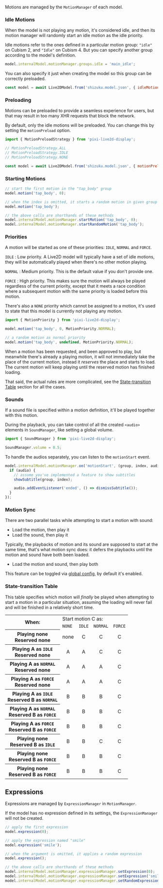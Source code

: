 Motions are managed by the `MotionManager` of each model.

### Idle Motions

When the model is not playing any motion, it's considered idle, and then its motion manager will randomly start an idle
motion as the idle priority.

Idle motions refer to the ones defined in a particular motion group: `"idle"` on Cubism 2, and `"Idle"` on Cubism 4. But
you can specify another group according to the model's definition.

```js
model.internalModel.motionManager.groups.idle = 'main_idle';
```

You can also specify it just when creating the model so this group can be correctly preloaded.

```js
const model = await Live2DModel.from('shizuku.model.json', { idleMotionGroup: 'main_idle' });
```

### Preloading

Motions can be preloaded to provide a seamless experience for users, but that may result in too many XHR requests that
block the network.

By default, only the idle motions will be preloaded. You can change this by setting the `motionPreload` option.

```js
import { MotionPreloadStrategy } from 'pixi-live2d-display';

// MotionPreloadStrategy.ALL
// MotionPreloadStrategy.IDLE
// MotionPreloadStrategy.NONE

const model = await Live2DModel.from('shizuku.model.json', { motionPreload: MotionPreloadStrategy.NONE });
```

### Starting Motions

```js
// start the first motion in the "tap_body" group
model.motion('tap_body', 0);

// when the index is omitted, it starts a random motion in given group
model.motion('tap_body');

// the above calls are shorthands of these methods
model.internalModel.motionManager.startMotion('tap_body', 0);
model.internalModel.motionManager.startRandomMotion('tap_body');
```

### Priorities

A motion will be started as one of these priorities: `IDLE`, `NORMAL` and `FORCE`.

`IDLE`
: Low priority. A Live2D model will typically have a set of idle motions, they will be automatically played when there's
no other motion playing.

`NORMAL`
: Medium priority. This is the default value if you don't provide one.

`FORCE`
: High priority. This makes sure the motion will always be played regardless of the current priority, except that it
meets a race condition where a subsequent motion with the same priority is loaded before this motion.

There's also a `NONE` priority which cannot be assigned to a motion, it's used to state that this model is currently not
playing any motion.

```js
import { MotionPriority } from 'pixi-live2d-display';

model.motion('tap_body', 0, MotionPriority.NORMAL);

// a random motion as normal priority
model.motion('tap_body', undefined, MotionPriority.NORMAL);
```

When a motion has been requested, and been approved to play, but meanwhile there's already a playing motion, it will not
immediately take the place of the current motion, instead it *reserves* the place and starts to load. The current motion
will keep playing until the reserved motion has finished loading.

That said, the actual rules are more complicated, see the [State-transition Table](#state-transition-table) section for
all the cases.

### Sounds

If a sound file is specified within a motion definition, it'll be played together with this motion.

During the playback, you can take control of all the created `<audio>` elements in `SoundManager`, like setting a global
volume.

```js
import { SoundManager } from 'pixi-live2d-display';

SoundManager.volume = 0.5;
```

To handle the audios separately, you can listen to the `motionStart` event.

```js
model.internalModel.motionManager.on('motionStart', (group, index, audio) => {
  if (audio) {
    // assume you've implemented a feature to show subtitles
    showSubtitle(group, index);

    audio.addEventListener('ended', () => dismissSubtitle());
  }
});
```

### Motion Sync

There are two parallel tasks while attempting to start a motion with sound:

- Load the motion, then play it
- Load the sound, then play it

Typically, the playbacks of motion and its sound are supposed to start at the same time, that's what motion sync does:
it defers the playbacks until the motion and sound have both been loaded.

- Load the motion and sound, then play both

This feature can be toggled via [global config](#global-config), by default it's enabled.

### State-transition Table

This table specifies which motion will *finally* be played when attempting to start a motion in a particular situation,
assuming the loading will never fail and will be finished in a relatively short time.

<table>
<tr><th rowspan="2">When:</th><td colspan="4">Start motion C as:</td></tr>
<tr>
<td><code>NONE</code></td>
<td><code>IDLE</code></td>
<td><code>NORMAL</code></td>
<td><code>FORCE</code></td>
</tr>
<tr>
<th>Playing none 
<br>Reserved none </th>
<td align="center">none</td><td align="center">C</td><td align="center">C</td><td align="center">C</td>
</tr>
<tr>
<th>Playing A  as <code>IDLE</code> 
<br>Reserved none </th>
<td align="center">A</td><td align="center">A</td><td align="center">C</td><td align="center">C</td>
</tr>
<tr>
<th>Playing A  as <code>NORMAL</code> 
<br>Reserved none </th>
<td align="center">A</td><td align="center">A</td><td align="center">A</td><td align="center">C</td>
</tr>
<tr>
<th>Playing A  as <code>FORCE</code> 
<br>Reserved none </th>
<td align="center">A</td><td align="center">A</td><td align="center">A</td><td align="center">C</td>
</tr>
<tr>
<th>Playing A  as <code>IDLE</code> 
<br>Reserved B  as <code>NORMAL</code> </th>
<td align="center">B</td><td align="center">B</td><td align="center">B</td><td align="center">C</td>
</tr>
<tr>
<th>Playing A  as <code>NORMAL</code> 
<br>Reserved B  as <code>FORCE</code> </th>
<td align="center">B</td><td align="center">B</td><td align="center">B</td><td align="center">C</td>
</tr>
<tr>
<th>Playing A  as <code>FORCE</code> 
<br>Reserved B  as <code>FORCE</code> </th>
<td align="center">B</td><td align="center">B</td><td align="center">B</td><td align="center">C</td>
</tr>
<tr>
<th>Playing none 
<br>Reserved B  as <code>IDLE</code> </th>
<td align="center">B</td><td align="center">B</td><td align="center">C</td><td align="center">C</td>
</tr>
<tr>
<th>Playing none 
<br>Reserved B  as <code>FORCE</code> </th>
<td align="center">B</td><td align="center">B</td><td align="center">B</td><td align="center">C</td>
</tr>
<tr>
<th>Playing none 
<br>Reserved B  as <code>FORCE</code> </th>
<td align="center">B</td><td align="center">B</td><td align="center">B</td><td align="center">C</td>
</tr>
</table>

## Expressions

Expressions are managed by `ExpressionManager` in `MotionManager`.

If the model has no expression defined in its settings, the `ExpressionManager` will not be created.

```javascript
// apply the first expression
model.expression(0);

// apply the expression named "smile"
model.expression('smile');

// when the argument is omitted, it applies a random expression
model.expression();

// the above calls are shorthands of these methods
model.internalModel.motionManager.expressionManager.setExpression(0);
model.internalModel.motionManager.expressionManager.setExpression('smile');
model.internalModel.motionManager.expressionManager.setRandomExpression();
```
